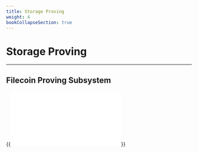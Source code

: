 ```yaml
---
title: Storage Proving
weight: 4
bookCollapseSection: true
---
```


# Storage Proving
---

## Filecoin Proving Subsystem

{{<embed src="storage_proving_subsystem.id"  lang="go" >}}
